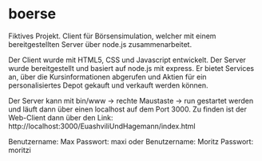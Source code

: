 # boerse
Fiktives Projekt. Client für Börsensimulation, welcher mit einem bereitgestellten Server über node.js zusammenarbeitet.

Der Client wurde mit HTML5, CSS und Javascript entwickelt. Der Server wurde bereitgestellt und basiert auf node.js mit express.
Er bietet Services an, über die Kursinformationen abgerufen und Aktien für ein personalisiertes Depot gekauft und verkauft werden können.

Der Server kann mit bin/www -> rechte Maustaste -> run gestartet werden und läuft dann über einen localhost auf dem Port 3000.
Zu finden ist der Web-Client dann über den Link: http://localhost:3000/EuashviliUndHagemann/index.html

Benutzername: Max
Passwort: maxi
oder
Benutzername: Moritz
Passwort: moritzi
